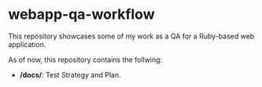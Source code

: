# webapp-qa-workflow
This repository showcases some of my work as a QA for a Ruby-based web application.

As of now, this repository contains the follwing:
- **/docs/**: Test Strategy and Plan.